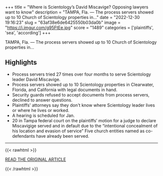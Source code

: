 +++
title = "Where is Scientology’s David Miscavige? Opposing lawyers want to know"
description = "TAMPA, Fla. — The process servers showed up to 10 Church of Scientology properties in..."
date = "2022-12-30 19:16:23"
slug = "63af38e6de6425550b03da0b"
image = "https://i.imgur.com/g95FtEe.jpg"
score = "1489"
categories = ['plaintiffs', 'sea', 'according']
+++

TAMPA, Fla. — The process servers showed up to 10 Church of Scientology properties in...

## Highlights

- Process servers tried 27 times over four months to serve Scientology leader David Miscavige.
- Process servers showed up to 10 Scientology properties in Clearwater, Florida, and California with legal documents in hand.
- Security guards refused to accept documents from process servers, declined to answer questions.
- Plaintiffs' attorneys say they don't know where Scientology leader lives or where he lives or worked.
- A hearing is scheduled for Jan.
- 20 in Tampa federal court on the plaintiffs’ motion for a judge to declare Miscavigige served and in default due to the “intentional concealment of his location and evasion of service” Five church entities named as co-defendants have already been served.

---

{{< rawhtml >}}
  <p class="article-category">
    <a target="_blank" href="https://www.sfgate.com/news/article/Where-is-Scientology-s-David-Miscavige-17682998.php">READ THE ORIGINAL ARTICLE</a>
  </p>
{{< /rawhtml >}}
